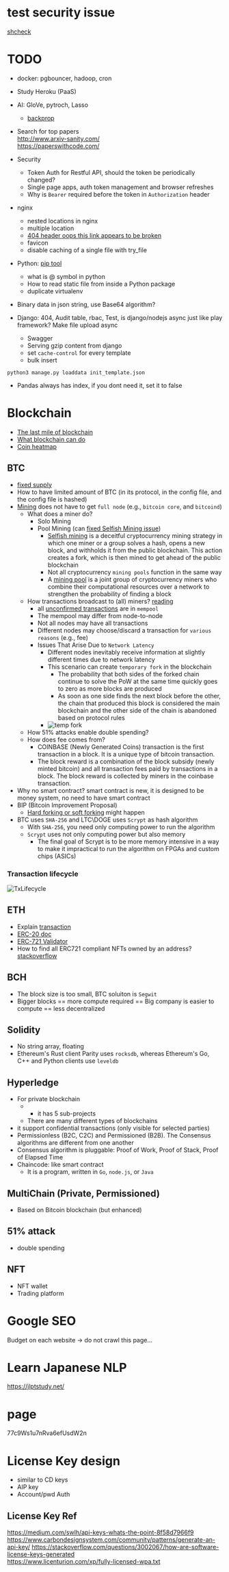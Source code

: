 # test security issue
[shcheck](https://github.com/meliot/shcheck)

# TODO
* docker: pgbouncer, hadoop, cron
* Study Heroku (PaaS)
* AI: GloVe, pytroch, Lasso
  * [backprop](https://medium.com/@karpathy/yes-you-should-understand-backprop-e2f06eab496b)
* Search for top papers  
http://www.arxiv-sanity.com/  
https://paperswithcode.com/  

* Security
  * Token Auth for Restful API, should the token be periodically changed?
  * Single page apps, auth token management and browser refreshes
  * Why is `Bearer` required before the token in `Authorization` header
* nginx
  * nested locations in nginx
  * multiple location
  * [404 header oops this link appears to be broken](https://stackoverflow.com/questions/3970093/include-after-php-404-header-returning-oops-this-link-appears-to-be-broken)
  * favicon
  * disable caching of a single file with try_file
* Python: [pip tool](https://pypi.org/project/pip-tools/)
  * what is @ symbol in python
  * How to read static file from inside a Python package
  * duplicate virtualenv
* Binary data in json string, use Base64 algorithm?
* Django: 404, Audit table, rbac, Test, is django/nodejs async just like play framework? Make file upload async
  * Swagger
  * Serving gzip content from django
  * set `cache-control` for every template
  * bulk insert
```
python3 manage.py loaddata init_template.json
```

* Pandas always has index, if you dont need it, set it to false

# Blockchain
* [The last mile of blockchain](
https://www.datadriveninvestor.com/2019/04/26/the-last-mile-problem-understanding-the-economics-affecting-the-future-of-blockchain/)
* [What blockchain can do](https://hbr.org/2018/06/what-blockchain-cant-do)
* [Coin heatmap](https://coin360.com/)

## BTC
* [fixed supply](https://cryptoli.st/lists/fixed-supply)  
* How to have limited amount of BTC (in its protocol, in the config file, and the config file is hashed)
* [Mining](https://developer.bitcoin.org/devguide/mining.html) does not have to get `full node` (e.g., `bitcoin core`, and `bitcoind`)
  * What does a miner do?
    * Solo Mining
    * Pool Mining (can [fixed Selfish Mining issue](https://eprint.iacr.org/2019/486.pdf))
      * [Selfish mining](https://www.investopedia.com/terms/s/selfish-mining.asp) is a deceitful cryptocurrency mining strategy in which one miner or a group solves a hash, opens a new block, and withholds it from the public blockchain. This action creates a fork, which is then mined to get ahead of the public blockchain
      * Not all cryptocurrency `mining pools` function in the same way
      * A [mining pool](https://www.investopedia.com/terms/m/mining-pool.asp) is a joint group of cryptocurrency miners who combine their computational resources over a network to strengthen the probability of finding a block
  * How transactions broadcast to (all) miners? [reading](https://globalxetfs.co.jp/en/research/bitcoin-the-basics/index.html)  
    * all [unconfirmed transactions](https://www.blockchain.com/btc/unconfirmed-transactions) are in `mempool`
    * The mempool may differ from node-to-node
    * Not all nodes may have all transactions
    * Different nodes may choose/discard a transaction for `various reasons` (e.g., fee)
    * Issues That Arise Due to `Network Latency`
      * Different nodes inevitably receive information at slightly different times due to network latency
      * This scenario can create `temporary fork` in the blockchain
        * The probability that both sides of the forked chain continue to solve the PoW at the same time quickly goes to zero as more blocks are produced
        * As soon as one side finds the next block before the other, the chain that produced this block is considered the main blockchain and the other side of the chain is abandoned based on protocol rules
      * ![temp fork](https://globalxetfs.co.jp/en/research/bitcoin-the-basics/ljujd800000001pz-img/211026_Bitcoin101_Forked.png)
  * How 51% attacks enable double spending?
  * How does fee comes from? 
    * COINBASE (Newly Generated Coins) transaction is the first transaction in a block. It is a unique type of bitcoin transaction.
    * The block reward is a combination of the block subsidy (newly minted bitcoin) and all transaction fees paid by transactions in a block. The block reward is collected by miners in the coinbase transaction.
* Why no smart contract? smart contract is new, it is designed to be money system, no need to have smart contract
* BIP (Bitcoin Improvement Proposal)
  * [Hard forking or soft forking](https://www.bitpanda.com/academy/en/lessons/how-do-hard-and-soft-forks-work/) might happen
* BTC uses `SHA-256` and LTC\DOGE uses `Scrypt` as hash algorithm
  * With `SHA-256`, you need only computing power to run the algorithm
  * `Scrypt` uses not only computing power but also memory
    * The final goal of Scrypt is to be more memory intensive in a way to make it impractical to run the algorithm on FPGAs and custom chips (ASICs)

### Transaction lifecycle
![TxLifecycle](https://miro.medium.com/max/1400/0*UBB7E4EX08OkZy6Z.jpg)

## ETH
* Explain [transaction](https://ethereum.org/en/developers/docs/transactions/)
* [ERC-20 doc](https://ethereum.org/en/developers/docs/standards/tokens/erc-20/)
* [ERC-721 Validator](https://erc721validator.org/)
* How to find all ERC721 compliant NFTs owned by an address? [stackoverflow](https://ethereum.stackexchange.com/questions/98233/how-to-find-all-erc721-compliant-nfts-owned-by-an-address-web3-js)

## BCH
* The block size is too small, BTC soluiton is `Segwit`
* Bigger blocks == more compute required == Big company is easier to compute == less decentralized

## Solidity
* No string array, floating
* Ethereum's Rust client Parity uses `rocksdb`, whereas Ethereum's Go, C++ and Python clients use `leveldb`

## Hyperledge
* For private blockchain
  * * it has 5 sub-projects
  * There are many different types of blockchains
* it support confidential transactions (only visible for selected parties)
* Permissionless (B2C, C2C) and Permissioned (B2B). The Consensus algorithms are different from one another 
* Consensus algorithm is pluggable: Proof of Work, Proof of Stack, Proof of Elapsed Time
* Chaincode: like smart contract
  * It is a program, written in `Go`, `node.js`, or `Java`


## MultiChain (Private, Permissioned)
* Based on Bitcoin blockchain (but enhanced)

## 51% attack
* double spending

## NFT
* NFT wallet
* Trading platform

# Google SEO
Budget on each website -> do not crawl this page...

# Learn Japanese NLP
https://jlptstudy.net/

# page
77c9Ws1u7nRva6efUsdW2n


# License Key design
* similar to CD keys
* AIP key
* Account/pwd Auth

## License Key Ref
https://medium.com/swlh/api-keys-whats-the-point-8f58d7966f9  
https://www.carbondesignsystem.com/community/patterns/generate-an-api-key/
https://stackoverflow.com/questions/3002067/how-are-software-license-keys-generated  
https://www.licenturion.com/xp/fully-licensed-wpa.txt  

